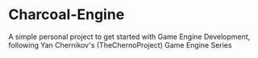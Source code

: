 # Charcoal-Engine
A simple personal project to get started with Game Engine Development, following Yan Chernikov's (TheChernoProject) Game Engine Series
